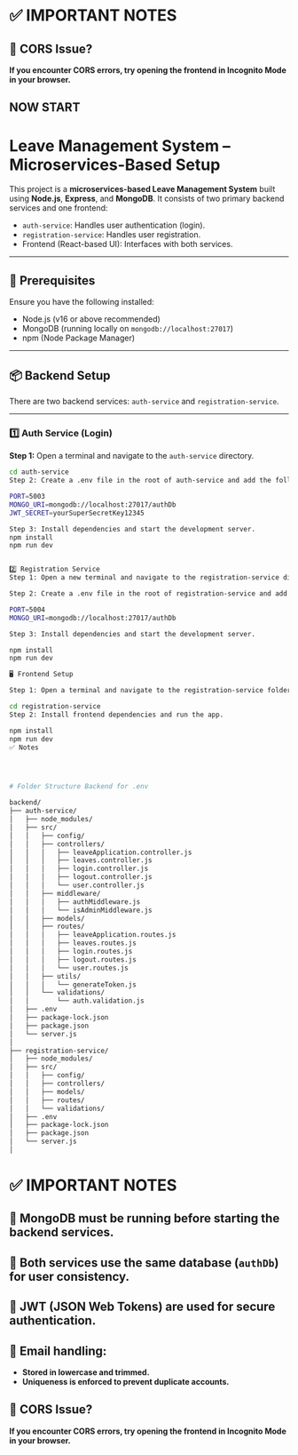 # ✅ **IMPORTANT NOTES**
## 🔹 **CORS Issue?**
**If you encounter CORS errors, try opening the frontend in Incognito Mode in your browser.**

## NOW START 


# Leave Management System – Microservices-Based Setup

This project is a **microservices-based Leave Management System** built using **Node.js**, **Express**, and **MongoDB**. It consists of two primary backend services and one frontend:

- `auth-service`: Handles user authentication (login).
- `registration-service`: Handles user registration.
- Frontend (React-based UI): Interfaces with both services.

---

## 🔧 Prerequisites

Ensure you have the following installed:

- Node.js (v16 or above recommended)
- MongoDB (running locally on `mongodb://localhost:27017`)
- npm (Node Package Manager)

---

## 📦 Backend Setup

There are two backend services: `auth-service` and `registration-service`.

---

### 1️⃣ Auth Service (Login)

**Step 1:** Open a terminal and navigate to the `auth-service` directory.

```bash
cd auth-service
Step 2: Create a .env file in the root of auth-service and add the following:

PORT=5003
MONGO_URI=mongodb://localhost:27017/authDb
JWT_SECRET=yourSuperSecretKey12345

Step 3: Install dependencies and start the development server.
npm install
npm run dev


2️⃣ Registration Service
Step 1: Open a new terminal and navigate to the registration-service directory.  or just open registration-service in terminal .

Step 2: Create a .env file in the root of registration-service and add the following:

PORT=5004
MONGO_URI=mongodb://localhost:27017/authDb

Step 3: Install dependencies and start the development server.

npm install
npm run dev

🖥️ Frontend Setup

Step 1: Open a terminal and navigate to the registration-service folder (React frontend resides here).

cd registration-service
Step 2: Install frontend dependencies and run the app.

npm install
npm run dev
✅ Notes




# Folder Structure Backend for .env 

backend/
├── auth-service/
│   ├── node_modules/
│   ├── src/
│   │   ├── config/
│   │   ├── controllers/
│   │   │   ├── leaveApplication.controller.js
│   │   │   ├── leaves.controller.js
│   │   │   ├── login.controller.js
│   │   │   ├── logout.controller.js
│   │   │   └── user.controller.js
│   │   ├── middleware/
│   │   │   ├── authMiddleware.js
│   │   │   └── isAdminMiddleware.js
│   │   ├── models/
│   │   ├── routes/
│   │   │   ├── leaveApplication.routes.js
│   │   │   ├── leaves.routes.js
│   │   │   ├── login.routes.js
│   │   │   ├── logout.routes.js
│   │   │   └── user.routes.js
│   │   ├── utils/
│   │   │   └── generateToken.js
│   │   └── validations/
│   │       └── auth.validation.js
│   ├── .env
│   ├── package-lock.json
│   ├── package.json
│   └── server.js
│
├── registration-service/
│   ├── node_modules/
│   ├── src/
│   │   ├── config/
│   │   ├── controllers/
│   │   ├── models/
│   │   ├── routes/
│   │   └── validations/
│   ├── .env
│   ├── package-lock.json
│   ├── package.json
│   └── server.js
│

```
# ✅ **IMPORTANT NOTES**

## 🔹 **MongoDB must be running before starting the backend services.**

## 🔹 **Both services use the same database (`authDb`) for user consistency.**

## 🔹 **JWT (JSON Web Tokens) are used for secure authentication.**

## 🔹 **Email handling:**
- **Stored in lowercase and trimmed.**
- **Uniqueness is enforced to prevent duplicate accounts.**

## 🔹 **CORS Issue?**
**If you encounter CORS errors, try opening the frontend in Incognito Mode in your browser.**
